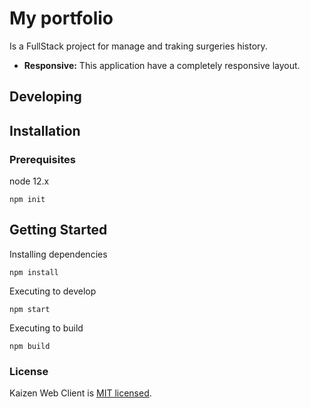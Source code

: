 
# My portfolio

Is a FullStack project for manage and traking surgeries history.

* **Responsive:** This application have a completely responsive layout.


## Developing

## Installation
### Prerequisites

node 12.x
```
npm init
```
## Getting Started

Installing dependencies
```
npm install
```
Executing to develop
```
npm start
```
Executing to build
```
npm build
```

### License

Kaizen Web Client is [MIT licensed](./LICENSE).
